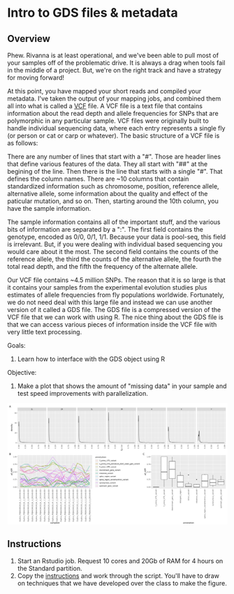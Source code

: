 # **Intro to GDS files & metadata**

## Overview
Phew. Rivanna is at least operational, and we've been able to pull most of your samples off of the problematic drive. It is always a drag when tools fail in the middle of a project. But, we're on the right track and have a strategy for moving forward!

At this point, you have mapped your short reads and compiled your metadata. I've taken the output of your mapping jobs, and combined them all into what is called a [VCF](https://en.wikipedia.org/wiki/Variant_Call_Format) file. A VCF file is a text file that contains information about the read depth and allele frequencies for SNPs that are polymorphic in any particular sample. VCF files were originally built to handle individual sequencing data, where each entry represents a single fly (or person or cat or carp or whatever). The basic structure of a VCF file is as follows:

There are any number of lines that start with a "#". Those are header lines that define various features of the data. They all start with "##" at the begining of the line. Then there is the line that starts with a single "#". That defines the column names. There are ~10 columns that contain standardized information such as chromosome, position, reference allele, alternative allele, some information about the quality and effect of the paticular mutation, and so on. Then, starting around the 10th column, you have the sample information.

The sample information contains all of the important stuff, and the various bits of information are separated by a ":". The first field contains the genotype, encoded as 0/0, 0/1, 1/1. Because your data is pool-seq, this field is irrelevant. But, if you were dealing with individual based sequencing you would care about it the most. The second field contains the counts of the reference allele, the third the counts of the alternative allele, the fourth the total read depth, and the fifth the frequency of the alternate allele.

Our VCF file contains ~4.5 million SNPs. The reason that it is so large is that it contains your samples from the experimental evolution studies plus estimates of allele frequencies from fly populations worldwide. Fortunately, we do not need deal with this large file and instead we can use another version of it called a GDS file. The GDS file is a compressed version of the VCF file that we can work with using R. The nice thing about the GDS file is that we can access various pieces of information inside the VCF file with very little text processing.


Goals:
1. Learn how to interface with the GDS object using R

Objective:
1. Make a plot that shows the amount of "missing data" in your sample and test speed improvements with parallelization.
<p align="center">
  <img src="/Module_6/images/gds_plot.jpeg" width="1000"/>
</p>


## Instructions
1. Start an Rstudio job. Request 10 cores and 20Gb of RAM for 4 hours on the Standard partition.
2. Copy the [instructions](/Module_5/gds_intro_instructions.R) and work through the script. You'll have to draw on techniques that we have developed over the class to make the figure.
